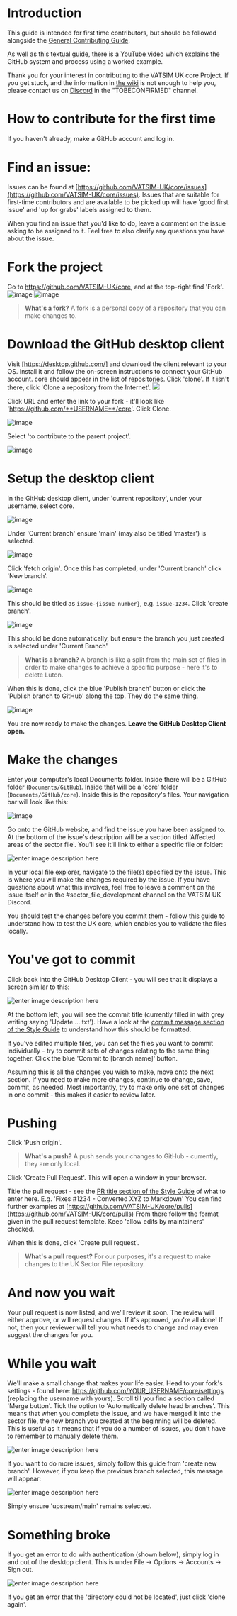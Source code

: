 # Introduction

This guide is intended for first time contributors, but should be followed alongside the [General Contributing Guide](https://github.com/VATSIM-UK/core/blob/main/.github/Contributing.md).

As well as this textual guide, there is a [YouTube video](https://www.youtube.com/watch?v=FDddSD34f1o) which explains the GitHub system and process using a worked example.

Thank you for your interest in contributing to the VATSIM UK core Project. If you get stuck, and the information in [the wiki](https://github.com/VATSIM-UK/core/wiki) is not enough to help you, please contact us on [Discord](https://www.vatsim.uk/discord) in the "TOBECONFIRMED" channel.

# How to contribute for the first time

If you haven't already, make a GitHub account and log in.

# Find an issue:

Issues can be found at [https://github.com/VATSIM-UK/core/issues](https://github.com/VATSIM-UK/core/issues).
Issues that are suitable for first-time contributors and are available to be picked up will have 'good first issue' and 'up for grabs' labels assigned to them.

When you find an issue that you'd like to do, leave a comment on the issue asking to be assigned to it. Feel free to also clarify any questions you have about the issue.

# Fork the project

Go to https://github.com/VATSIM-UK/core, and at the top-right find 'Fork'.
![image](https://github.com/user-attachments/assets/ae0ffcc9-edb0-49f7-ba2d-bcea3411c625)
![image](https://github.com/user-attachments/assets/99f623b2-d9d6-42b2-ad36-14575399a175)

> **What's a fork?** A fork is a personal copy of a repository that you can make changes to.

# Download the GitHub desktop client

Visit [https://desktop.github.com/] and download the client relevant to your OS. Install it and follow the on-screen instructions to connect your GitHub account.
core should appear in the list of repositories. Click 'clone'.
If it isn't there, click 'Clone a repository from the Internet'.
![](https://user-images.githubusercontent.com/14115426/104220684-c3cf2880-5437-11eb-81a7-f0b62372369e.png)

Click URL and enter the link to your fork - it'll look like 'https://github.com/**USERNAME**/core'. Click Clone.

![image](https://github.com/user-attachments/assets/c4453fac-96b1-4bc1-888f-ee289d94a695)

Select 'to contribute to the parent project'.

![image](https://github.com/user-attachments/assets/80f24b7b-fa84-428c-aa3d-658be0972429)

# Setup the desktop client

In the GitHub desktop client, under 'current repository', under your username, select core.

![image](https://github.com/user-attachments/assets/49d8f32a-1a03-431a-8c24-1c090e8f7e02)

Under 'Current branch' ensure 'main' (may also be titled 'master') is selected.

![image](https://github.com/user-attachments/assets/709ddaef-c300-4ee3-87a1-f2657d9631a9)

Click 'fetch origin'.
Once this has completed, under 'Current branch' click 'New branch'.

![image](https://github.com/user-attachments/assets/6630f55a-f332-4b6d-be26-4854940c8cb1)

This should be titled as `issue-{issue number}`, e.g. `issue-1234`.
Click 'create branch'.

![image](https://github.com/user-attachments/assets/57c5a2fb-8d85-4b3b-a68e-2a0aa0b71e10)

This should be done automatically, but ensure the branch you just created is selected under 'Current Branch'

> **What is a branch?** A branch is like a split from the main set of files in order to make changes to achieve a specific purpose - here it's to delete Luton.

When this is done, click the blue 'Publish branch' button or click the 'Publish branch to GitHub' along the top. They do the same thing.

![image](https://github.com/user-attachments/assets/bcde387f-bd5e-4c4d-8df6-3b72117ad446)

You are now ready to make the changes. **Leave the GitHub Desktop Client open.**

# Make the changes

Enter your computer's local Documents folder. Inside there will be a GitHub folder (`Documents/GitHub`). Inside that will be a 'core' folder (`Documents/GitHub/core`). Inside this is the repository's files.
Your navigation bar will look like this:

![image](https://github.com/user-attachments/assets/0c3e2e81-735d-48db-970b-b6650d61dd23)

Go onto the GitHub website, and find the issue you have been assigned to. At the bottom of the issue's description will be a section titled 'Affected areas of the sector file'. You'll see it'll link to either a specific file or folder:

![enter image description here](https://user-images.githubusercontent.com/14115426/101294600-67f9fa00-3810-11eb-96bc-5d83a01e054d.png)

In your local file explorer, navigate to the file(s) specified by the issue. This is where you will make the changes required by the issue. If you have questions about what this involves, feel free to leave a comment on the issue itself or in the #sector_file_development channel on the VATSIM UK Discord.

You should test the changes before you commit them - follow [this](https://github.com/VATSIM-UK/core/blob/main/.github/testing.md) guide to understand how to test the UK core, which enables you to validate the files locally.

# You've got to commit

Click back into the GitHub Desktop Client - you will see that it displays a screen similar to this:

![enter image description here](https://user-images.githubusercontent.com/14115426/101294874-1d797d00-3812-11eb-826f-d807bb440d97.png)

At the bottom left, you will see the commit title (currently filled in with grey writing saying 'Update ....txt'). Have a look at the [commit message section of the Style Guide](https://github.com/VATSIM-UK/core/blob/main/.github/Style%20Guide.md#commits) to understand how this should be formatted.

If you've edited multiple files, you can set the files you want to commit individually - try to commit sets of changes relating to the same thing together.
Click the blue 'Commit to [branch name]' button.

Assuming this is all the changes you wish to make, move onto the next section. If you need to make more changes, continue to change, save, commit, as needed.
Most importantly, try to make only one set of changes in one commit - this makes it easier to review later.

# Pushing

Click 'Push origin'.

> **What's a push?** A push sends your changes to GitHub - currently, they are only local.

Click 'Create Pull Request'. This will open a window in your browser.

Title the pull request - see the [PR title section of the Style Guide](https://github.com/VATSIM-UK/core/blob/main/.github/Style%20Guide.md#prs) of what to enter here.
E.g. 'Fixes #1234 - Converted XYZ to Markdown'
You can find further examples at [https://github.com/VATSIM-UK/core/pulls](https://github.com/VATSIM-UK/core/pulls)
From there follow the format given in the pull request template.
Keep 'allow edits by maintainers' checked.

When this is done, click 'Create pull request'.

> **What's a pull request?** For our purposes, it's a request to make changes to the UK Sector File repository.

# And now you wait

Your pull request is now listed, and we'll review it soon. The review will either approve, or will request changes.
If it's approved, you're all done! If not, then your reviewer will tell you what needs to change and may even suggest the changes for you.

# While you wait

We'll make a small change that makes your life easier.
Head to your fork's settings - found here: https://github.com/YOUR_USERNAME/core/settings (replacing the username with yours).
Scroll till you find a section called 'Merge button'.
Tick the option to 'Automatically delete head branches'.
This means that when you complete the issue, and we have merged it into the sector file, the new branch you created at the beginning will be deleted. This is useful as it means that if you do a number of issues, you don't have to remember to manually delete them.

![enter image description here](https://user-images.githubusercontent.com/14115426/101295367-261f8280-3815-11eb-8c31-2a3b2ebb8503.png)

If you want to do more issues, simply follow this guide from 'create new branch'. However, if you keep the previous branch selected, this message will appear:

![enter image description here](https://user-images.githubusercontent.com/14115426/101295301-bad5b080-3814-11eb-8015-3a6b83ec2038.png)

Simply ensure 'upstream/main' remains selected.

# Something broke

If you get an error to do with authentication (shown below), simply log in and out of the desktop client. This is under File -> Options -> Accounts -> Sign out.

![enter image description here](https://user-images.githubusercontent.com/14115426/101294746-75fc4a80-3811-11eb-8827-841c250205d8.png)

If you get an error that the 'directory could not be located', just click 'clone again'.

